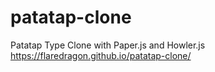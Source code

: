 # patatap-clone
Patatap Type Clone with Paper.js and Howler.js 
https://flaredragon.github.io/patatap-clone/

